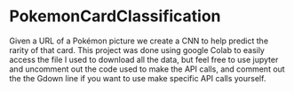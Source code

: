 # PokemonCardClassification
Given a URL of a Pokémon picture we create a CNN to help predict the rarity of that card. This project was done using google Colab to easily access the file I used to download all the data, but feel free to use jupyter and uncomment out the code used to make the API calls, and comment out the the Gdown line if you want to use make specific API calls yourself.
